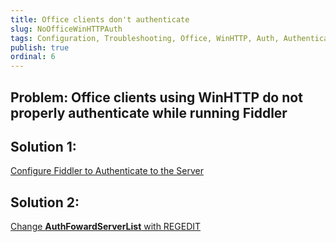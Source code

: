 ```yaml
---
title: Office clients don't authenticate
slug: NoOfficeWinHTTPAuth
tags: Configuration, Troubleshooting, Office, WinHTTP, Auth, Authentication
publish: true
ordinal: 6
---
```


Problem: Office clients using WinHTTP do not properly authenticate while running Fiddler
----------------------------------------------------------------------------------------

Solution 1: 
-----------

[Configure Fiddler to Authenticate to the Server][1]

Solution 2: 
-----------

[Change **AuthFowardServerList** with REGEDIT][2]

[1]: ../Tasks/AuthenticateWithCBT 
[2]: http://support.microsoft.com/kb/956943

